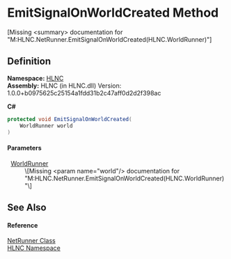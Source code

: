 # EmitSignalOnWorldCreated Method


\[Missing &lt;summary&gt; documentation for "M:HLNC.NetRunner.EmitSignalOnWorldCreated(HLNC.WorldRunner)"\]



## Definition
**Namespace:** <a href="N_HLNC">HLNC</a>  
**Assembly:** HLNC (in HLNC.dll) Version: 1.0.0+b0975625c25154a1fdd31b2c47aff0d2d2f398ac

**C#**
``` C#
protected void EmitSignalOnWorldCreated(
	WorldRunner world
)
```



#### Parameters
<dl><dt>  <a href="T_HLNC_WorldRunner">WorldRunner</a></dt><dd>\[Missing &lt;param name="world"/&gt; documentation for "M:HLNC.NetRunner.EmitSignalOnWorldCreated(HLNC.WorldRunner)"\]</dd></dl>

## See Also


#### Reference
<a href="T_HLNC_NetRunner">NetRunner Class</a>  
<a href="N_HLNC">HLNC Namespace</a>  
